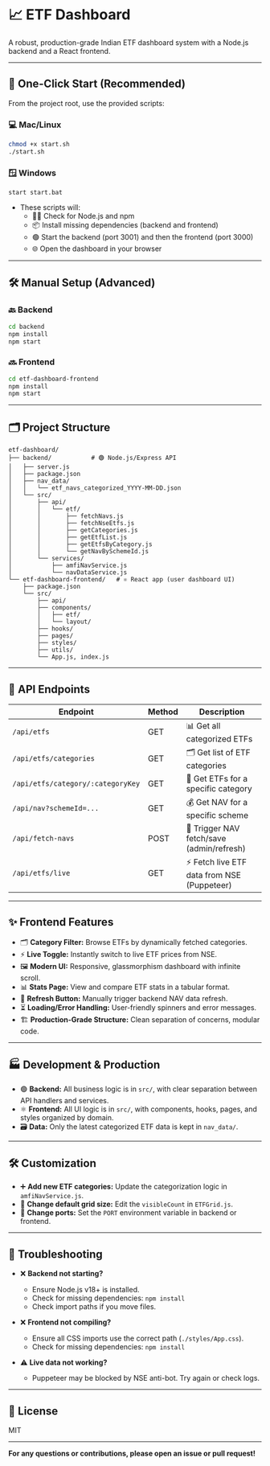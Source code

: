 # 📈 ETF Dashboard

A robust, production-grade Indian ETF dashboard system with a Node.js backend and a React frontend.

---

## 🚀 One-Click Start (Recommended)

From the project root, use the provided scripts:

### 💻 Mac/Linux
```bash
chmod +x start.sh
./start.sh
```

### 🪟 Windows
```
start start.bat
```

- These scripts will:
  - 🧑‍💻 Check for Node.js and npm
  - 📦 Install missing dependencies (backend and frontend)
  - 🟢 Start the backend (port 3001) and then the frontend (port 3000)
  - 🌐 Open the dashboard in your browser

---

## 🛠️ Manual Setup (Advanced)

### 🔙 Backend
```bash
cd backend
npm install
npm start
```

### 🔜 Frontend
```bash
cd etf-dashboard-frontend
npm install
npm start
```

---

## 🗂️ Project Structure

```
etf-dashboard/
├── backend/           # 🟢 Node.js/Express API
│   ├── server.js
│   ├── package.json
│   ├── nav_data/
│   │   └── etf_navs_categorized_YYYY-MM-DD.json
│   └── src/
│       ├── api/
│       │   └── etf/
│       │       ├── fetchNavs.js
│       │       ├── fetchNseEtfs.js
│       │       ├── getCategories.js
│       │       ├── getEtfList.js
│       │       ├── getEtfsByCategory.js
│       │       └── getNavBySchemeId.js
│       └── services/
│           ├── amfiNavService.js
│           └── navDataService.js
└── etf-dashboard-frontend/   # ⚛️ React app (user dashboard UI)
    ├── package.json
    └── src/
        ├── api/
        ├── components/
        │   ├── etf/
        │   └── layout/
        ├── hooks/
        ├── pages/
        ├── styles/
        ├── utils/
        └── App.js, index.js
```

---

## 🔌 API Endpoints

| Endpoint                                 | Method | Description                                 |
|-------------------------------------------|--------|---------------------------------------------|
| `/api/etfs`                              | GET    | 📊 Get all categorized ETFs                  |
| `/api/etfs/categories`                   | GET    | 🗂️ Get list of ETF categories                |
| `/api/etfs/category/:categoryKey`        | GET    | 📁 Get ETFs for a specific category          |
| `/api/nav?schemeId=...`                  | GET    | 💰 Get NAV for a specific scheme             |
| `/api/fetch-navs`                        | POST   | 🔄 Trigger NAV fetch/save (admin/refresh)    |
| `/api/etfs/live`                         | GET    | ⚡ Fetch live ETF data from NSE (Puppeteer)  |

---

## ✨ Frontend Features

- 🗂️ **Category Filter:** Browse ETFs by dynamically fetched categories.
- ⚡ **Live Toggle:** Instantly switch to live ETF prices from NSE.
- 🖼️ **Modern UI:** Responsive, glassmorphism dashboard with infinite scroll.
- 📊 **Stats Page:** View and compare ETF stats in a tabular format.
- 🔄 **Refresh Button:** Manually trigger backend NAV data refresh.
- ⏳ **Loading/Error Handling:** User-friendly spinners and error messages.
- 🏗️ **Production-Grade Structure:** Clean separation of concerns, modular code.

---

## 🏭 Development & Production

- 🟢 **Backend:** All business logic is in `src/`, with clear separation between API handlers and services.
- ⚛️ **Frontend:** All UI logic is in `src/`, with components, hooks, pages, and styles organized by domain.
- 🗃️ **Data:** Only the latest categorized ETF data is kept in `nav_data/`.

---

## 🛠️ Customization

- ➕ **Add new ETF categories:** Update the categorization logic in `amfiNavService.js`.
- 🔢 **Change default grid size:** Edit the `visibleCount` in `ETFGrid.js`.
- 🔧 **Change ports:** Set the `PORT` environment variable in backend or frontend.

---

## 🧰 Troubleshooting

- ❌ **Backend not starting?**  
  - Ensure Node.js v18+ is installed.
  - Check for missing dependencies: `npm install`
  - Check import paths if you move files.

- ❌ **Frontend not compiling?**  
  - Ensure all CSS imports use the correct path (`./styles/App.css`).
  - Check for missing dependencies: `npm install`

- ⚠️ **Live data not working?**  
  - Puppeteer may be blocked by NSE anti-bot. Try again or check logs.

---

## 📄 License

MIT

---

**For any questions or contributions, please open an issue or pull request!**
